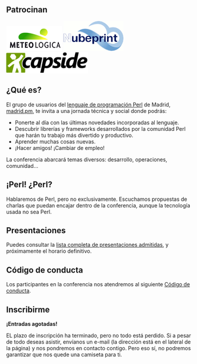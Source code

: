 
## Patrocinan

<a class="sponsor" href="http://meteologica.com" alt="Meteologica"><img src="/static/meteologica.png" /></a>
<a class="sponsor" href="http://www.nubeprint.com" alt="Nubeprint"><img class="sponsor_img" src="/static/nubeprint2.gif" height="80"/></a>
<a class="sponsor" href="https://www.capside.com" alt="Capside"><img class="sponsor_img" src="/static/capside.png" width="220"/></a>

## ¿Qué es?

El grupo de usuarios del [lenguaje de programación Perl](http://perl.org) de Madrid, [madrid.pm](http://madrid.pm.org), te invita a una jornada técnica y social donde podrás:

<ul class="play-right">
<li>Ponerte al día con las últimas novedades incorporadas al lenguaje.</li>
<li>Descubrir librerías y frameworks desarrollados por la comunidad Perl que harán tu trabajo más divertido y productivo.</li>
<li>Aprender muchas cosas nuevas.</li>
<li>¡Hacer amigos! ¡Cambiar de empleo!</li>
</ul>

La conferencia abarcará temas diversos: desarrollo, operaciones, comunidad...


## ¡Perl! ¿Perl?
Hablaremos de Perl, pero no exclusivamente. Escuchamos propuestas de charlas que puedan encajar dentro de la conferencia, aunque la tecnología usada no sea Perl.

## Presentaciones

Puedes consultar la [lista completa de presentaciones admitidas](/page/talks.html), y próximamente el horario definitivo.

## Código de conducta
Los participantes en la conferencia nos atendremos al siguiente [Código de conducta](/page/code-of-conduct.html).


## Inscribirme

**¡Entradas agotadas!**

EL plazo de inscripción ha terminado, pero no todo está perdido. Si a pesar de
todo deseas asistir, envíanos un e-mail (la dirección está en el lateral de la
página) y nos pondremos en contacto contigo. Pero eso sí, no podremos
garantizar que nos quede una camiseta para ti.

